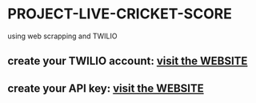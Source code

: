 # PROJECT-LIVE-CRICKET-SCORE
using web scrapping and TWILIO


## create your TWILIO account: [visit the WEBSITE](https://www.twilio.com/try-twilio)
## create your API key: [visit the WEBSITE](https://www.cricapi.com/)


